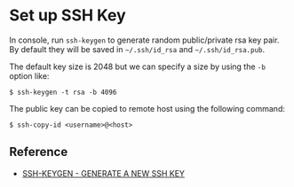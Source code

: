 # Set up SSH Key

In console, run `ssh-keygen` to generate random public/private rsa key pair. By default they will be saved in `~/.ssh/id_rsa` and `~/.ssh/id_rsa.pub`.

The default key size is 2048 but we can specify a size by using the `-b` option like:

```console
$ ssh-keygen -t rsa -b 4096
```

The public key can be copied to remote host using the following command:

```console
$ ssh-copy-id <username>@<host>
```

## Reference

* [SSH-KEYGEN - GENERATE A NEW SSH KEY](https://www.ssh.com/ssh/keygen/) 
